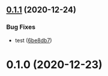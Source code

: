 ## [0.1.1](https://github.com/xietian-cli/ts-rollup-starter/compare/0.1.0...0.1.1) (2020-12-24)


### Bug Fixes

* test ([6be8db7](https://github.com/xietian-cli/ts-rollup-starter/commit/6be8db737f2b665e47a694c26d7b4f61ae3bdfe5))



# 0.1.0 (2020-12-23)



